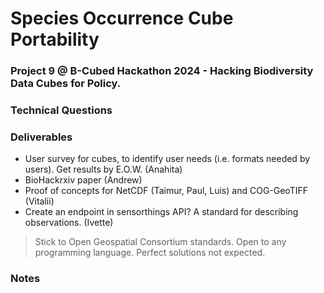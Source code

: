 # Species Occurrence Cube Portability
### Project 9 @ B-Cubed Hackathon 2024 - Hacking Biodiversity Data Cubes for Policy.

### Technical Questions


### Deliverables
- User survey for cubes, to identify user needs (i.e. formats needed by users). Get results by E.O.W. (Anahita)
- BioHackrxiv paper (Andrew)
- Proof of concepts for NetCDF (Taimur, Paul, Luis) and COG-GeoTIFF (Vitalii)
- Create an endpoint in sensorthings API? A standard for describing observations. (Ivette)
  
> Stick to Open Geospatial Consortium standards. 
> Open to any programming language.
> Perfect solutions not expected.

### Notes
